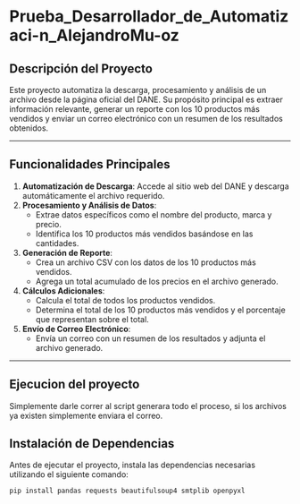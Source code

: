 # Prueba_Desarrollador_de_Automatizaci-n_AlejandroMu-oz

## Descripción del Proyecto
Este proyecto automatiza la descarga, procesamiento y análisis de un archivo desde la página oficial del DANE. Su propósito principal es extraer información relevante, generar un reporte con los 10 productos más vendidos y enviar un correo electrónico con un resumen de los resultados obtenidos.

---

## Funcionalidades Principales
1. **Automatización de Descarga**: Accede al sitio web del DANE y descarga automáticamente el archivo requerido.
2. **Procesamiento y Análisis de Datos**: 
   - Extrae datos específicos como el nombre del producto, marca y precio.
   - Identifica los 10 productos más vendidos basándose en las cantidades.
3. **Generación de Reporte**:
   - Crea un archivo CSV con los datos de los 10 productos más vendidos.
   - Agrega un total acumulado de los precios en el archivo generado.
4. **Cálculos Adicionales**:
   - Calcula el total de todos los productos vendidos.
   - Determina el total de los 10 productos más vendidos y el porcentaje que representan sobre el total.
5. **Envío de Correo Electrónico**:
   - Envía un correo con un resumen de los resultados y adjunta el archivo generado.

---
## Ejecucion del proyecto 
Simplemente darle correr al script generara todo el proceso, si los archivos ya existen simplemente enviara el correo.

## Instalación de Dependencias
Antes de ejecutar el proyecto, instala las dependencias necesarias utilizando el siguiente comando:
```bash
pip install pandas requests beautifulsoup4 smtplib openpyxl


